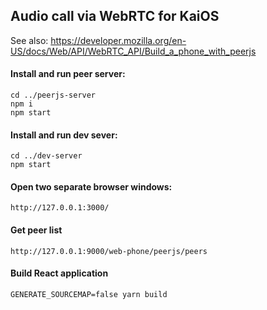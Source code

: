 ## Audio call via WebRTC for KaiOS

See also:
https://developer.mozilla.org/en-US/docs/Web/API/WebRTC_API/Build_a_phone_with_peerjs

#### Install and run peer server:
```
cd ../peerjs-server
npm i
npm start
```

#### Install and run dev sever:
```
cd ../dev-server
npm start
```

#### Open two separate browser windows:
```
http://127.0.0.1:3000/
```

#### Get peer list
```
http://127.0.0.1:9000/web-phone/peerjs/peers
```

#### Build React application
```
GENERATE_SOURCEMAP=false yarn build
```
